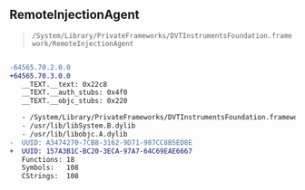## RemoteInjectionAgent

> `/System/Library/PrivateFrameworks/DVTInstrumentsFoundation.framework/RemoteInjectionAgent`

```diff

-64565.70.2.0.0
+64565.70.3.0.0
   __TEXT.__text: 0x22c8
   __TEXT.__auth_stubs: 0x4f0
   __TEXT.__objc_stubs: 0x220

   - /System/Library/PrivateFrameworks/DVTInstrumentsFoundation.framework/libRemoteInjectionPayload.dylib
   - /usr/lib/libSystem.B.dylib
   - /usr/lib/libobjc.A.dylib
-  UUID: A3474270-7CB8-3162-9D71-987CC8B5ED8E
+  UUID: 157A3B1C-BC20-3ECA-97A7-64C69EAE6667
   Functions: 18
   Symbols:   108
   CStrings:  108

```
